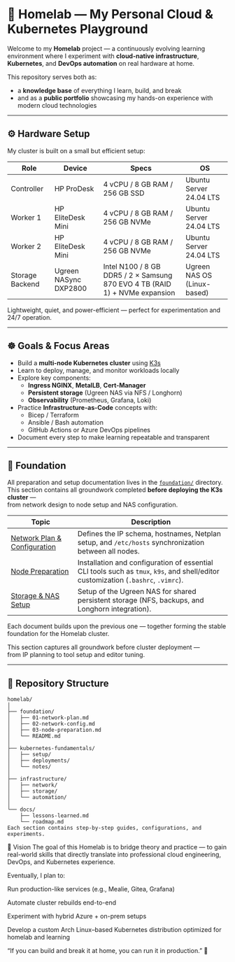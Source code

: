 # 🧠 Homelab — My Personal Cloud & Kubernetes Playground

Welcome to my **Homelab** project — a continuously evolving learning environment where I experiment with **cloud-native infrastructure**, **Kubernetes**, and **DevOps automation** on real hardware at home.

This repository serves both as:
- a **knowledge base** of everything I learn, build, and break  
- and as a **public portfolio** showcasing my hands-on experience with modern cloud technologies  

---

## ⚙️ Hardware Setup

My cluster is built on a small but efficient setup:

| Role | Device | Specs | OS |
|------|---------|-------|----|
| Controller | HP ProDesk | 4 vCPU / 8 GB RAM / 256 GB SSD | Ubuntu Server 24.04 LTS |
| Worker 1 | HP EliteDesk Mini | 4 vCPU / 8 GB RAM / 256 GB NVMe | Ubuntu Server 24.04 LTS |
| Worker 2 | HP EliteDesk Mini | 4 vCPU / 8 GB RAM / 256 GB NVMe | Ubuntu Server 24.04 LTS |
| Storage Backend | Ugreen NASync DXP2800 | Intel N100 / 8 GB DDR5 / 2 × Samsung 870 EVO 4 TB (RAID 1) + NVMe expansion | Ugreen NAS OS (Linux-based) |

Lightweight, quiet, and power-efficient — perfect for experimentation and 24/7 operation.

---

## ☸️ Goals & Focus Areas

- Build a **multi-node Kubernetes cluster** using [K3s](https://k3s.io)  
- Learn to deploy, manage, and monitor workloads locally  
- Explore key components:
  - **Ingress NGINX**, **MetalLB**, **Cert-Manager**
  - **Persistent storage** (Ugreen NAS via NFS / Longhorn)
  - **Observability** (Prometheus, Grafana, Loki)
- Practice **Infrastructure-as-Code** concepts with:
  - Bicep / Terraform  
  - Ansible / Bash automation  
  - GitHub Actions or Azure DevOps pipelines
- Document every step to make learning repeatable and transparent

---

## 🧱 Foundation

All preparation and setup documentation lives in the [`foundation/`](./foundation/) directory.  
This section contains all groundwork completed **before deploying the K3s cluster** —  
from network design to node setup and NAS configuration.

| Topic | Description |
|--------|-------------|
| [Network Plan & Configuration](./foundation/01-network-plan.md) | Defines the IP schema, hostnames, Netplan setup, and `/etc/hosts` synchronization between all nodes. |
| [Node Preparation](./foundation/03-node-preparation.md) | Installation and configuration of essential CLI tools such as `tmux`, `k9s`, and shell/editor customization (`.bashrc`, `.vimrc`). |
| [Storage & NAS Setup](./infrastructure/storage/00-nas-setup.md) | Setup of the Ugreen NAS for shared persistent storage (NFS, backups, and Longhorn integration). |

Each document builds upon the previous one — together forming the stable foundation for the Homelab cluster.


This section captures all groundwork before cluster deployment —  
from IP planning to tool setup and editor tuning.

---

## 🧩 Repository Structure

```text
homelab/
│
├── foundation/
│   ├── 01-network-plan.md
│   ├── 02-network-config.md
│   ├── 03-node-preparation.md
│   └── README.md
│
├── kubernetes-fundamentals/
│   ├── setup/
│   ├── deployments/
│   └── notes/
│
├── infrastructure/
│   ├── network/
│   ├── storage/
│   └── automation/
│
└── docs/
    ├── lessons-learned.md
    └── roadmap.md
Each section contains step-by-step guides, configurations, and experiments.

```

🚀 Vision
The goal of this Homelab is to bridge theory and practice —
to gain real-world skills that directly translate into professional cloud engineering, DevOps, and Kubernetes experience.

Eventually, I plan to:

Run production-like services (e.g., Mealie, Gitea, Grafana)

Automate cluster rebuilds end-to-end

Experiment with hybrid Azure + on-prem setups

Develop a custom Arch Linux–based Kubernetes distribution optimized for homelab and learning


“If you can build and break it at home, you can run it in production.” 🧩
